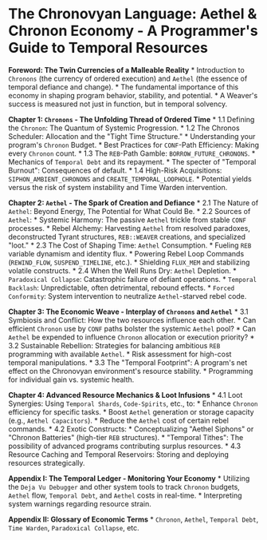 # The Chronovyan Language: Aethel & Chronon Economy - A Programmer's Guide to Temporal Resources

**Foreword: The Twin Currencies of a Malleable Reality**
    * Introduction to `Chronons` (the currency of ordered execution) and `Aethel` (the essence of temporal defiance and change).
    * The fundamental importance of this economy in shaping program behavior, stability, and potential.
    * A Weaver's success is measured not just in function, but in temporal solvency.

**Chapter 1: `Chronons` - The Unfolding Thread of Ordered Time**
    * 1.1 Defining the `Chronon`: The Quantum of Systemic Progression.
    * 1.2 The Chronos Scheduler: Allocation and the "Tight Time Structure."
        * Understanding your program's `Chronon` Budget.
        * Best Practices for `CONF`-Path Efficiency: Making every `Chronon` count.
    * 1.3 The `REB`-Path Gamble: `BORROW_FUTURE_CHRONONS`.
        * Mechanics of `Temporal Debt` and its repayment.
        * The specter of "Temporal Burnout": Consequences of default.
    * 1.4 High-Risk Acquisitions: `SIPHON_AMBIENT_CHRONONS` and `CREATE_TEMPORAL_LOOPHOLE`.
        * Potential yields versus the risk of system instability and Time Warden intervention.

**Chapter 2: `Aethel` - The Spark of Creation and Defiance**
    * 2.1 The Nature of `Aethel`: Beyond Energy, The Potential for What Could Be.
    * 2.2 Sources of `Aethel`:
        * Systemic Harmony: The passive `Aethel` trickle from stable `CONF` processes.
        * Rebel Alchemy: Harvesting `Aethel` from resolved paradoxes, deconstructed Tyrant structures, `REB::WEAVER` creations, and specialized "loot."
    * 2.3 The Cost of Shaping Time: `Aethel` Consumption.
        * Fueling `REB` variable dynamism and identity flux.
        * Powering Rebel Loop Commands (`REWIND_FLOW`, `SUSPEND_TIMELINE`, etc.).
        * Shielding `FLUX_MEM` and stabilizing volatile constructs.
    * 2.4 When the Well Runs Dry: `Aethel` Depletion.
        * `Paradoxical Collapse`: Catastrophic failure of defiant operations.
        * `Temporal Backlash`: Unpredictable, often detrimental, rebound effects.
        * `Forced Conformity`: System intervention to neutralize `Aethel`-starved rebel code.

**Chapter 3: The Economic Weave - Interplay of `Chronons` and `Aethel`**
    * 3.1 Symbiosis and Conflict: How the two resources influence each other.
        * Can efficient `Chronon` use by `CONF` paths bolster the systemic `Aethel` pool?
        * Can `Aethel` be expended to influence `Chronon` allocation or execution priority?
    * 3.2 Sustainable Rebellion: Strategies for balancing ambitious `REB` programming with available `Aethel`.
        * Risk assessment for high-cost temporal manipulations.
    * 3.3 The "Temporal Footprint": A program's net effect on the Chronovyan environment's resource stability.
        * Programming for individual gain vs. systemic health.

**Chapter 4: Advanced Resource Mechanics & Loot Infusions**
    * 4.1 Loot Synergies: Using `Temporal Shards`, `Code-Spirits`, etc., to:
        * Enhance `Chronon` efficiency for specific tasks.
        * Boost `Aethel` generation or storage capacity (e.g., `Aethel Capacitors`).
        * Reduce the `Aethel` cost of certain rebel commands.
    * 4.2 Exotic Constructs:
        * Conceptualizing "Aethel Siphons" or "Chronon Batteries" (high-tier `REB` structures).
        * "Temporal Tithes": The possibility of advanced programs contributing surplus resources.
    * 4.3 Resource Caching and Temporal Reservoirs: Storing and deploying resources strategically.

**Appendix I: The Temporal Ledger - Monitoring Your Economy**
    * Utilizing the `Deja Vu Debugger` and other system tools to track `Chronon` budgets, `Aethel` flow, `Temporal Debt`, and `Aethel` costs in real-time.
    * Interpreting system warnings regarding resource strain.

**Appendix II: Glossary of Economic Terms**
    * `Chronon`, `Aethel`, `Temporal Debt`, `Time Warden`, `Paradoxical Collapse`, etc.